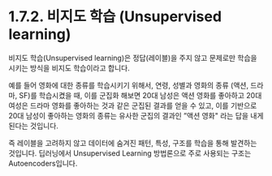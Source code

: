 # 1.7.2.     비지도 학습 \(Unsupervised learning\)

비지도 학습\(Unsupervised learning\)은 정답\(레이블\)을 주지 않고 문제로만 학습을 시키는 방식을 비지도 학습이라고 합니다.

예를 들어 영화에 대한 종류를 학습시키기 위해서, 연령, 성별과 영화의 종류 \(액션, 드라마, SF\)를 학습시켰을 때, 이를 군집화 해보면 20대 남성은 액션 영화를 좋아하고 20대 여성은 드라마 영화를 좋아하는 것과 같은 군집된 결과를 얻을 수 있고, 이를 기반으로 20대 남성이 좋아하는 영화의 종류는 유사한 군집의 결과인 ”액션 영화" 라는 답을 내게 된다는 것입니다.

즉 레이블을 고려하지 않고 데이터에 숨겨진 패턴, 특성, 구조를 학습을 통해 발견하는 것입니다. 딥러닝에서 Unsupervised Learning 방법론으로 주로 사용되는 구조는 Autoencoders입니다.

